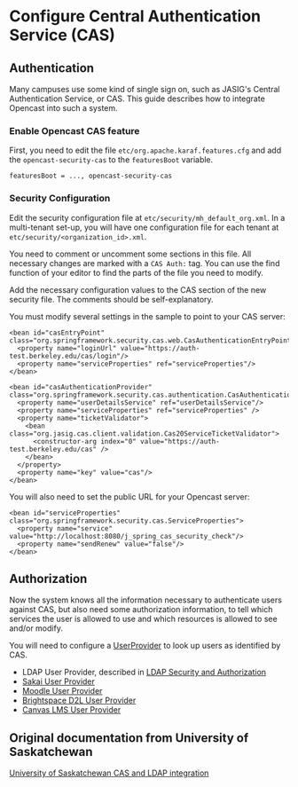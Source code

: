 Configure Central Authentication Service (CAS)
==============================================

Authentication
--------------

Many campuses use some kind of single sign on, such as JASIG's Central Authentication Service, or CAS. This guide
describes how to integrate Opencast into such a system.

### Enable Opencast CAS feature 

First, you need to edit the file `etc/org.apache.karaf.features.cfg` and add the `opencast-security-cas` to the
`featuresBoot` variable.

    featuresBoot = ..., opencast-security-cas

### Security Configuration

Edit the security configuration file at `etc/security/mh_default_org.xml`. In a multi-tenant set-up, you will have one
configuration file for each tenant at `etc/security/<organization_id>.xml`.

You need to comment or uncomment some sections in this file.
All necessary changes are marked with a `CAS Auth:` tag. You can use the find function of your editor to
find the parts of the file you need to modify.

Add the necessary configuration values to the CAS section of the new security file. The comments should be
self-explanatory.

You must modify several settings in the sample to point to your CAS server:

    <bean id="casEntryPoint" class="org.springframework.security.cas.web.CasAuthenticationEntryPoint">
      <property name="loginUrl" value="https://auth-test.berkeley.edu/cas/login"/>
      <property name="serviceProperties" ref="serviceProperties"/>
    </bean>

    <bean id="casAuthenticationProvider" class="org.springframework.security.cas.authentication.CasAuthenticationProvider">
      <property name="userDetailsService" ref="userDetailsService"/>
      <property name="serviceProperties" ref="serviceProperties" />
      <property name="ticketValidator">
        <bean class="org.jasig.cas.client.validation.Cas20ServiceTicketValidator">
          <constructor-arg index="0" value="https://auth-test.berkeley.edu/cas" />
        </bean>
      </property>
      <property name="key" value="cas"/>
    </bean>

You will also need to set the public URL for your Opencast server:

    <bean id="serviceProperties" class="org.springframework.security.cas.ServiceProperties">
      <property name="service" value="http://localhost:8080/j_spring_cas_security_check"/>
      <property name="sendRenew" value="false"/>
    </bean>


Authorization
-------------

Now the system knows all the information necessary to authenticate users against CAS, but also need some authorization
information, to tell which services the user is allowed to use and which resources is allowed to see and/or modify.

You will need to configure a [UserProvider](security.md) to look up users as identified by CAS.

* LDAP User Provider, described in [LDAP Security and Authorization](security.ldap.md)
* [Sakai User Provider](security.user.sakai.md)
* [Moodle User Provider](security.user.moodle.md)
* [Brightspace D2L User Provider](security.user.brightspace.md)
* [Canvas LMS User Provider](security.user.canvas.md)


Original documentation from University of Saskatchewan
------------------------------------------------------

[University of Saskatchewan CAS and LDAP
integration](https://opencast.jira.com/wiki/display/MH/University+of+Saskatchewan+CAS+and+LDAP+integration)
